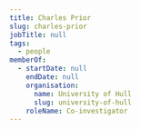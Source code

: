 ```yaml
---
title: Charles Prior
slug: charles-prior
jobTitle: null
tags:
  - people
memberOf:
  - startDate: null
    endDate: null
    organisation:
      name: University of Hull
      slug: university-of-hull
    roleName: Co-investigator
---
```


